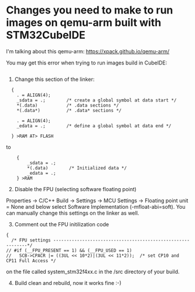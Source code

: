 # Changes you need to make to run images on qemu-arm built with STM32CubeIDE

I'm talking about this qemu-arm: https://xpack.github.io/qemu-arm/

You may get this error when trying to run images build in CubeIDE:

```NVIC: Bad read offset 0xd88                                                                                             C:\Users\leon\Documents\bin\xpack-qemu-arm-2.8.0-10\bin\qemu-system-gnuarmeclipse.exe: Attempt to set CP10/11 in SCB->CPACR, but FP is not supported yet.
```

1. Change this section of the linker:

```  .data :
  {
    . = ALIGN(4);
    _sdata = .;        /* create a global symbol at data start */
    *(.data)           /* .data sections */
    *(.data*)          /* .data* sections */

    . = ALIGN(4);
    _edata = .;        /* define a global symbol at data end */
   
  } >RAM AT> FLASH
```

to 

```    .data : AT (_sidata)
    {
		_sdata = .;
		*(.data)		/* Initialized data */
		_edata = .;
    } >RAM
```

2. Disable the FPU (selecting software floating point)

Properties -> C/C++ Build -> Settings -> MCU Settings -> Floating point unit = None and below select Software Implementation (-mfloat-abi=soft). You can manually change this settings on the linker as well.

3. Comment out the FPU initilization code

```void SystemInit(void)
{
  /* FPU settings ------------------------------------------------------------*/
// #if (__FPU_PRESENT == 1) && (__FPU_USED == 1)
//   SCB->CPACR |= ((3UL << 10*2)|(3UL << 11*2));  /* set CP10 and CP11 Full Access */
```

on the file called system_stm32f4xx.c in the /src directory of your build.

4. Build clean and rebuild, now it works fine :-)
